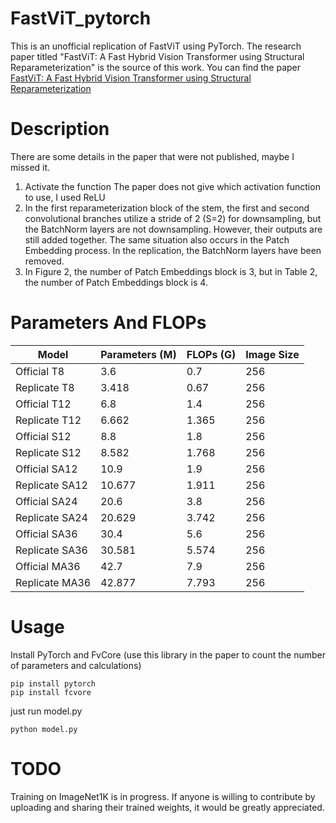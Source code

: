 # FastViT_pytorch
This is an unofficial replication of FastViT using PyTorch. The research paper titled "FastViT: A Fast Hybrid Vision Transformer using Structural Reparameterization" is the source of this work. You can find the paper [FastViT: A Fast Hybrid Vision Transformer using Structural Reparameterization](https://arxiv.org/pdf/2303.14189.pdf)


# Description
There are some details in the paper that were not published, maybe I missed it. 
1. Activate the function The paper does not give which activation function to use, I used ReLU
2. In the first reparameterization block of the stem, the first and second convolutional branches utilize a stride of 2 (S=2) for downsampling, but the BatchNorm layers are not downsampling. However, their outputs are still added together. The same situation also occurs in the Patch Embedding process. In the replication, the BatchNorm layers have been removed.
3. In Figure 2, the number of Patch Embeddings block is 3, but in Table 2, the number of Patch Embeddings block is 4.


# Parameters And FLOPs
| Model       | Parameters (M) | FLOPs (G) | Image Size |
|-------------|---------------|-----------|------------|
| Official T8 | 3.6           | 0.7       | 256        |
| Replicate T8| 3.418         | 0.67      | 256        |
| Official T12| 6.8           | 1.4       | 256        |
| Replicate T12| 6.662        | 1.365     | 256        |
| Official S12| 8.8           | 1.8       | 256        |
| Replicate S12| 8.582        | 1.768     | 256        |
| Official SA12| 10.9         | 1.9       | 256        |
| Replicate SA12| 10.677      | 1.911     | 256        |
| Official SA24| 20.6         | 3.8       | 256        |
| Replicate SA24| 20.629      | 3.742     | 256        |
| Official SA36| 30.4         | 5.6       | 256        |
| Replicate SA36| 30.581      | 5.574     | 256        |
| Official MA36| 42.7         | 7.9       | 256        |
| Replicate MA36| 42.877      | 7.793     | 256        |

# Usage
Install PyTorch and FvCore (use this library in the paper to count the number of parameters and calculations)
```shell
pip install pytorch
pip install fcvore
```
just run model.py
```shell
python model.py
```

# TODO
Training on ImageNet1K is in progress. If anyone is willing to contribute by uploading and sharing their trained weights, it would be greatly appreciated. 
